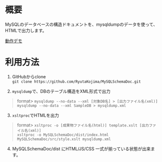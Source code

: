 # 概要
MySQLのデータベースの構造ドキュメントを、mysqldumpのデータを使って、HTMLで出力します。

[動作デモ](https://ryutakojima.github.io/MySQLSchemaDoc/)

# 利用方法

1. GitHubからclone  
`git clone https://github.com/RyutaKojima/MySQLSchemaDoc.git`

2. `mysqldump`で、DBのテーブル構造をXML形式で出力  
> format> `mysqldump --no-data --xml [対象DB名] > [出力ファイル名(xml)]`  
`mysqldump --no-data --xml SampleDB > mysqldump.xml`  

3. `xsltproc`でHTMLを出力  
> format> `xsltproc -o [成果物ファイル名(html)] template.xslt [出力ファイル名(xml)]`  
`xsltproc -o MySQLSchemaDoc/dist/index.html MySQLSchemaDoc/src/style.xslt mysqldump.xml`  

4. MySQLSchemaDoc/dist にHTML/JS/CSS 一式が揃っている状態が出来ます。
